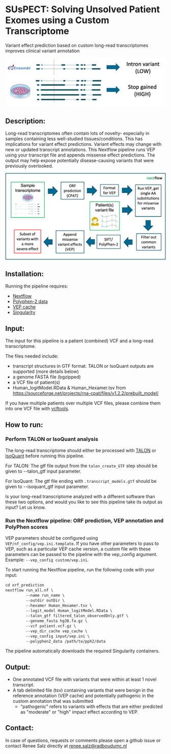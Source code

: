 # SUsPECT: Solving Unsolved Patient Exomes using a Custom Transcriptome
Variant effect prediction based on custom long-read transcriptomes improves clinical variant annotation

![premise](docs/premise.png)

## Description:

 Long-read transcriptomes often contain lots of novelty- especially in samples containing less well-studied tissues/conditions. This has implications for variant effect predictions. Variant effects may change with new or updated transcript annotations. This Nextflow pipeline runs VEP using your transcript file and appends missense effect predictions. The output may help expose potentially disease-causing variants that were previously overlooked.

![vepcustom schematic](docs/pipeline.png)

## Installation:

Running the pipeline requires:
 - [Nextflow](https://www.nextflow.io)
 - [Polyphen-2 data](http://genetics.bwh.harvard.edu/pph2/dokuwiki/downloads)
 - [VEP cache](https://www.ensembl.org/info/docs/tools/vep/script/vep_cache.html)
 - [Singularity](https://sylabs.io/singularity/)

## Input:

The input for this pipeline is a patient (combined) VCF and a long-read transcriptome. 

The files needed include:
- transcript structures in GTF format. TALON or IsoQuant outputs are supported (more details below)
- a genome FASTA file (bgzipped)
- a VCF file of patient(s)
- Human_logitModel.RData & Human_Hexamer.tsv from https://sourceforge.net/projects/rna-cpat/files/v1.2.2/prebuilt_model/

If you have multiple patients over multiple VCF files, please combine them into one VCF file with [vcftools](https://vcftools.github.io/perl_module.html#vcf-merge).


## How to run:

### Perform TALON or IsoQuant analysis

The long-read transcriptome should either be processed with [TALON](https://github.com/mortazavilab/TALON) or [IsoQuant](https://github.com/ablab/IsoQuant) before running this pipeline. 

For TALON: The gtf file output from the ```talon_create_GTF``` step should be given to --talon_gtf input parameter.

For IsoQuant: The gtf file ending with ```.transcript_models.gtf``` should be given to --isoquant_gtf input parameter.

Is your long-read transcriptome analyzed with a different software than these two options, and would you like to see this pipeline take its output as input? Let us know.

### Run the Nextflow pipeline: ORF prediction, VEP annotation and PolyPhen scores

VEP parameters should be configured using `VEP/nf_config/vep.ini.template`. If you have other parameters to pass to VEP, such as a particular VEP cache version, a custom file with these parameters can be passed to the pipeline with the vep_config argument. Example: `--vep_config custom/vep.ini`.

To start running the Nextflow pipeline, run the following code with your input:

```
cd orf_prediction
nextflow run_all.nf \
         --name run_name \
         --outdir outDir \
         --hexamer Human_Hexamer.tsv \
         --logit_model Human_logitModel.RData \
         --talon_gtf filtered_talon_observedOnly.gtf \
         --genome_fasta hg38.fa.gz \
         --vcf patient.vcf.gz \
         --vep_dir_cache vep_cache \
         --vep_config input/vep.ini \
         --polyphen2_data /path/to/pph2/data
```

The pipeline automatically downloads the required Singularity containers.

## Output:

- One annotated VCF file with variants that were within at least 1 novel transcript.
- A tab delimited file (tsv) containing variants that were benign in the reference annotation (VEP cache) and potentially pathogenic in the custom annotation that was submitted
    - "pathogenic" refers to variants with effects that are either predicted as "moderate" or "high" impact effect according to VEP.

## Contact:

In case of questions, requests or comments please open a github issue or contact Renee Salz directly at renee.salz@radboudumc.nl
